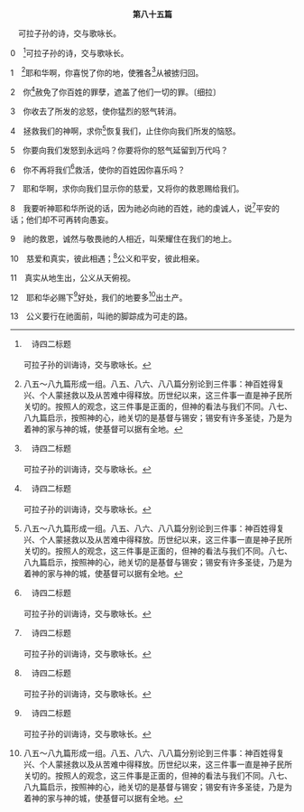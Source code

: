 <p style="text-align:center;font-weight:bold;">第八十五篇</p>

<a name="0">

<span id="spsm">　可拉子孙的诗，交与歌咏长。

0　[^a]可拉子孙的诗，交与歌咏长。

[^a]:　诗四二标题<br><br>可拉子孙的训诲诗，交与歌咏长。

1　[^1]耶和华啊，你喜悦了你的地，使雅各[^a]从被掳归回。

[^1]:八五～八九篇形成一组。八五、八六、八八篇分别论到三件事：神百姓得复兴、个人蒙拯救以及从苦难中得释放。历世纪以来，这三件事一直是神子民所关切的。按照人的观念，这三件事是正面的，但神的看法与我们不同。八七、八九篇启示，按照神的心，祂关切的是基督与锡安；锡安有许多圣徒，乃是为着神的家与神的城，使基督可以据有全地。

[^a]:　诗十四7<br><br>诗14:7　但愿以色列的救恩从锡安而出！耶和华使祂被掳的子民归回，那时雅各要欢腾，以色列要喜乐。

2　你[^a]赦免了你百姓的罪孽，遮盖了他们一切的罪。〔细拉〕

[^a]:　诗三二1；一三〇4<br><br>诗32:1　大卫的训诲诗。<br><br>得赦免其过，遮盖其罪的，这人是有福的。<br><br>诗130:4　但在你有赦免之恩，要叫人敬畏你。

3　你收去了所发的忿怒，使你猛烈的怒气转消。

4　拯救我们的神啊，求你[^1]恢复我们，止住你向我们所发的恼怒。

[^1]:本篇的主题是，可拉的子孙寻求以色列的复兴。

5　你要向我们发怒到永远吗？你要将你的怒气延留到万代吗？

6　你不再将我们[^a]救活，使你的百姓因你喜乐吗？

[^a]:　赛五七15；何十四7<br><br>赛57:15　因为那至高至上、住在永远、名为圣者的如此说，我必住在至高至圣的所在，也与心中痛悔和灵里卑微的人同居，要使卑微之人的灵苏醒，也使痛悔之人的心苏醒。<br><br>何14:7　曾坐在他荫下的必归回，发旺如五谷，开花如葡萄树；他的名声如利巴嫩的酒。

7　耶和华啊，求你向我们显示你的慈爱，又将你的救恩赐给我们。

8　我要听神耶和华所说的话，因为祂必向祂的百姓，祂的虔诚人，说[^a]平安的话；他们却不可再转向愚妄。

[^a]:　亚九10<br><br>亚9:10　我必除灭以法莲的战车和耶路撒冷的战马，争战的弓也必除灭；祂必向列国讲和平，祂的权柄必从这海管到那海，从大河管到地极。

9　祂的救恩，诚然与敬畏祂的人相近，叫荣耀住在我们的地上。

10　慈爱和真实，彼此相遇；[^a]公义和平安，彼此相亲。

[^a]:　诗七二3；赛三二17；来七2<br><br>诗72:3　大山小山，都要在公义中给民结出平安的果子。<br><br>赛32:17　公义的果效必是平安；公义的效验必是平静稳妥，直到永远。<br><br>来7:2　亚伯拉罕也将所得的一切，分了十分之一给他。首先，他的名字翻出来是公义王；其次，他又是撒冷王，就是平安王。

11　真实从地生出，公义从天俯视。

12　耶和华必赐下[^a]好处，我们的地要多[^1]出土产。

[^1]:直译，给。

[^a]:　诗三四10；八四11；雅一17<br><br>诗34:10　少壮狮子，还缺食忍饿；但寻求耶和华的，什么好处都不缺。<br><br>诗84:11　因为耶和华神是日头，是盾牌；耶和华赐下恩典和荣耀；祂未尝留下一样好处，不给那些行动正直的人。<br><br>雅1:17　一切美善的赐与和各样完备的恩赐，都是从上头，从众光之父降下来的，在祂并没有变动，或转动的影儿。

13　公义要行在祂面前，叫祂的脚踪成为可走的路。
